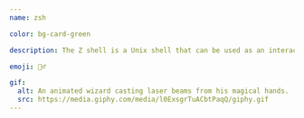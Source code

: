 ```yaml
---
name: zsh

color: bg-card-green

description: The Z shell is a Unix shell that can be used as an interactive login shell and as a command interpreter for shell scripting.

emoji: 🧙‍♂️

gif:
  alt: An animated wizard casting laser beams from his magical hands.
  src: https://media.giphy.com/media/l0ExsgrTuACbtPaqQ/giphy.gif
---
```

